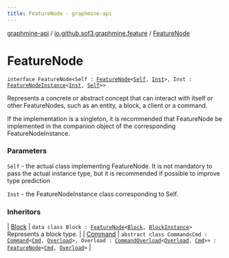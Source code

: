 ```yaml
---
title: FeatureNode - graphmine-api
---
```


[graphmine-api](../index.html) / [io.github.sof3.graphmine.feature](index.html) / [FeatureNode](./-feature-node.html)

# FeatureNode

`interface FeatureNode<Self : `[`FeatureNode`](./-feature-node.html)`<`[`Self`](-feature-node.html#Self)`, `[`Inst`](-feature-node.html#Inst)`>, Inst : `[`FeatureNodeInstance`](-feature-node-instance/index.html)`<`[`Inst`](-feature-node.html#Inst)`, `[`Self`](-feature-node.html#Self)`>>`

Represents a concrete or abstract concept that can interact with itself or other FeatureNodes, such as an entity,
a block, a client or a command.

If the implementation is a singleton, it is recommended that FeatureNode be implemented in the companion object of
the corresponding FeatureNodeInstance.

### Parameters

`Self` - the actual class implementing FeatureNode. It is not mandatory to pass the actual instance type, but it
is recommended if possible to improve type prediction

`Inst` - the FeatureNodeInstance class corresponding to Self.

### Inheritors

| [Block](../io.github.sof3.graphmine.world/-block/index.html) | `data class Block : `[`FeatureNode`](./-feature-node.html)`<`[`Block`](../io.github.sof3.graphmine.world/-block/index.html)`, `[`BlockInstance`](../io.github.sof3.graphmine.world/-block-instance/index.html)`>`<br>Represents a block type. |
| [Command](../io.github.sof3.graphmine.command/-command/index.html) | `abstract class Command<Cmd : `[`Command`](../io.github.sof3.graphmine.command/-command/index.html)`<`[`Cmd`](../io.github.sof3.graphmine.command/-command/index.html#Cmd)`, `[`Overload`](../io.github.sof3.graphmine.command/-command/index.html#Overload)`>, Overload : `[`CommandOverload`](../io.github.sof3.graphmine.command/-command-overload/index.html)`<`[`Overload`](../io.github.sof3.graphmine.command/-command/index.html#Overload)`, `[`Cmd`](../io.github.sof3.graphmine.command/-command/index.html#Cmd)`>> : `[`FeatureNode`](./-feature-node.html)`<`[`Cmd`](../io.github.sof3.graphmine.command/-command/index.html#Cmd)`, `[`Overload`](../io.github.sof3.graphmine.command/-command/index.html#Overload)`>` |

